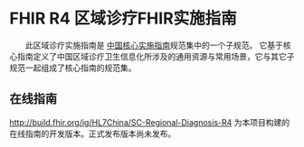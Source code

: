 # FHIR R4 区域诊疗FHIR实施指南

&emsp;&emsp;此区域诊疗实施指南是 [中国核心实施指南](http://build.fhir.org/ig/HL7China/CN-CORE-R4/)规范集中的一个子规范。
它基于核心指南定义了中国区域诊疗卫生信息化所涉及的通用资源与常用场景，它与其它子规范一起组成了核心指南的规范集。

## 在线指南 

http://build.fhir.org/ig/HL7China/SC-Regional-Diagnosis-R4 为本项目构建的在线指南的开发版本。正式发布版本尚未发布。
